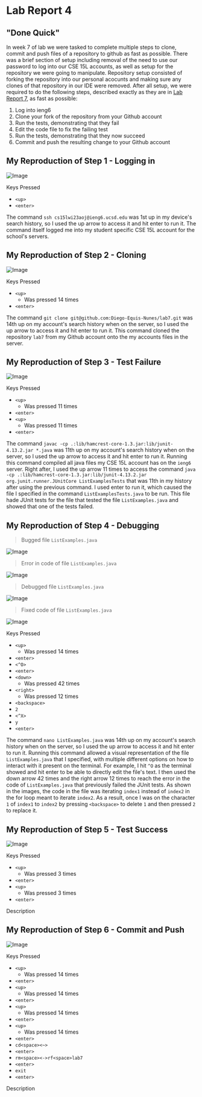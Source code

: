 # Lab Report 4

## "Done Quick"

In week 7 of lab we were tasked to complete multiple steps to clone, commit and push files of a repository to github as fast as possible. There was a brief section of setup including removal of the need to use our password to log into our CSE 15L accounts, as well as setup for the repository we were going to manipulate. Repository setup consisted of forking the repository into our personal acocunts and making sure any clones of that repository in our IDE were removed. After all setup, we were required to do the following steps, described exactly as they are in [Lab Report 7](https://ucsd-cse15l-w23.github.io/week/week7/), as fast as possible:

1. Log into ieng6
2. Clone your fork of the repository from your Github account
3. Run the tests, demonstrating that they fail
4. Edit the code file to fix the failing test
5. Run the tests, demonstrating that they now succeed
6. Commit and push the resulting change to your Github account

## My Reproduction of Step 1 - Logging in

![Image](Step4LogIn.png)

Keys Pressed
* `<up>`
* `<enter>`

The command `ssh cs15lwi23aoj@ieng6.ucsd.edu` was 1st up in my device's search history, so I used the up arrow to access it and hit enter to run it. The command itself logged me into my student specific CSE 15L account for the school's servers.

## My Reproduction of Step 2 - Cloning

![Image](Step5CloneFork.png)

Keys Pressed
* `<up>`
  * Was pressed 14 times
* `<enter>`

The command `git clone git@github.com:Diego-Equis-Nunes/lab7.git` was 14th up on my account's search history when on the server, so I used the up arrow to access it and hit enter to run it. This command cloned the repository `lab7` from my Github account onto the my accounts files in the server.

## My Reproduction of Step 3 - Test Failure

![Image](Step6TestsFail.png)

Keys Pressed
* `<up>`
  * Was pressed 11 times
* `<enter>`
* `<up>`
  * Was pressed 11 times
* `<enter>`

The command `javac -cp .:lib/hamcrest-core-1.3.jar:lib/junit-4.13.2.jar *.java` was 11th up on my account's search history when on the server, so I used the up arrow to access it and hit enter to run it. Running this command compiled all java files my CSE 15L account has on the `ieng6` server. Right after, I used the up arrow 11 times to access the command `java -cp .:lib/hamcrest-core-1.3.jar:lib/junit-4.13.2.jar org.junit.runner.JUnitCore ListExamplesTests` that was 11th in my history after using the previous command. I used enter to run it, which caused the file I specified in the command `ListExamplesTests.java` to be run. This file hade JUnit tests for the file that tested the file `ListExamples.java` and showed that one of the tests failed.

## My Reproduction of Step 4 - Debugging

> Bugged file `ListExamples.java`

![Image](Step7UnfixedFull.png)

> Error in code of file `ListExamples.java`

![Image](Step7UnfixedZoom.png)

> Debugged file `ListExamples.java`

![Image](Step7FixedFull.png)

> Fixed code of file `ListExamples.java`

![Image](Step7FixedZoom.png)

Keys Pressed
* `<up>`
  * Was pressed 14 times
* `<enter>`
* `<^O>`
* `<enter>`
* `<down>`
  * Was pressed 42 times
* `<right>`
  * Was pressed 12 times
* `<backspace>`
* `2`
* `<^X>`
* `y`
* `<enter>`

The command `nano ListExamples.java` was 14th up on my account's search history when on the server, so I used the up arrow to access it and hit enter to run it. Running this command allowed a visual representation of the file `ListExamples.java` that I specified, with multiple different options on how to interact with it present on the terminal. For example, I hit `^O` as the terminal showed and hit enter to be able to directly edit the file's text. I then used the down arrow 42 times and the right arrow 12 times to reach the error in the code of `ListExamples.java` that previously failed the JUnit tests. As shown in the images, the code in the file was iterating `index1` instead of `index2` in the for loop meant to iterate `index2`. As a result, once I was on the character `1` of `index1` to `index2` by pressing `<backspace>` to delete `1` and then pressed `2` to replace it.

## My Reproduction of Step 5 - Test Success

![Image](Step8TestsPass.png)

Keys Pressed
* `<up>`
  * Was pressed 3 times
* `<enter>`
* `<up>`
  * Was pressed 3 times
* `<enter>`

Description

## My Reproduction of Step 6 - Commit and Push

![Image](Step9CommitPush.png)

Keys Pressed
* `<up>`
  * Was pressed 14 times
* `<enter>`
* `<up>`
  * Was pressed 14 times
* `<enter>`
* `<up>`
  * Was pressed 14 times
* `<enter>`
* `<up>`
  * Was pressed 14 times
* `<enter>`
* `cd<space><~>`
* `<enter>`
* `rm<space><->rf<space>lab7`
* `<enter>`
* `exit`
* `<enter>`

Description
